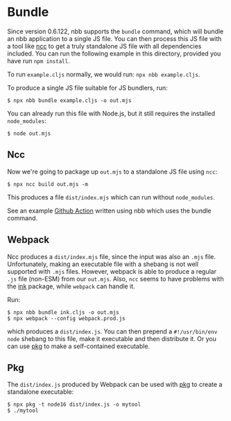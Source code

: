 # Bundle

Since version 0.6.122, nbb supports the `bundle` command, which will bundle an
nbb application to a single JS file. You can then process this JS file with a
tool like [ncc](https://github.com/vercel/ncc) to get a truly standalone JS file
with all dependencies included. You can run the following example in this
directory, provided you have run `npm install`.

To run `example.cljs` normally, we would run: `npx nbb example.cljs`.

To produce a single JS file suitable for JS bundlers, run:

```
$ npx nbb bundle example.cljs -o out.mjs
```

You can already run this file with Node.js, but it still requires the installed
`node_modules`:

```
$ node out.mjs
```

## Ncc

Now we're going to package up `out.mjs` to a standalone JS file using `ncc`:

```
$ npx ncc build out.mjs -m
```

This produces a file `dist/index.mjs` which can run without `node_modules`.

See an example [Github Action](https://github.com/borkdude/nbb-action-example) written using nbb which uses the bundle command.

## Webpack

Ncc produces a `dist/index.mjs` file, since the input was also an `.mjs`
file. Unfortunately, making an executable file with a shebang is not well
supported with `.mjs` files. However, webpack is able to produce a regular `.js`
file (non-ESM) from our `out.mjs`. Also, `ncc` seems to have problems with the [ink](https://github.com/vadimdemedes/ink) package, while `webpack` can handle it.

Run:

```
$ npx nbb bundle ink.cljs -o out.mjs
$ npx webpack --config webpack.prod.js
```

which produces a `dist/index.js`. You can then prepend a `#!/usr/bin/env node`
shebang to this file, make it executable and then distribute it. Or you can use
[pkg](https://github.com/vercel/pkg) to make a self-contained executable.


## Pkg

The `dist/index.js` produced by Webpack can be used with [pkg](https://github.com/vercel/pkg) to create a standalone executable:

```
$ npx pkg -t node16 dist/index.js -o mytool
$ ./mytool
```
